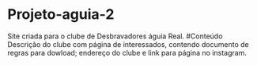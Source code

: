# Projeto-aguia-2
Site criada para o clube de Desbravadores águia Real.
#Conteúdo
Descrição do clube com página de interessados, contendo documento de regras para dowload; endereço do clube e link para página no instagram.
